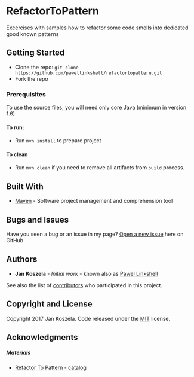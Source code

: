 # RefactorToPattern
Excercises with samples how to refactor some code smells into dedicated good known patterns

## Getting Started

* Clone the repo: `git clone https://github.com/pawellinkshell/refactortopattern.git`
* Fork the repo

### Prerequisites
To use the source files, you will need only core Java (minimum in version 1.6)

#### To run:
* Run `mvn install` to prepare project

#### To clean
* Run `mvn clean` if you need to remove all artifacts from `build` process.

## Built With
* [Maven](https://maven.apache.org/) - Software project management and comprehension tool

## Bugs and Issues
Have you seen a bug or an issue in my page? [Open a new issue](https://github.com/pawellinkshell/refactortopattern/issues) here on GitHub

## Authors

* **Jan Koszela** - *Initial work* - known also as [Pawel Linkshell](https://github.com/pawellinkshell)

See also the list of [contributors](https://github.com/pawellinkshell/refactortopattern/contributors) who participated in this project.

## Copyright and License

Copyright 2017 Jan Koszela. Code released under the [MIT](https://github.com/pawellinkshell/RefactorToPattern/blob/master/LICENSE) license.

## Acknowledgments

##### Materials
* [Refactor To Pattern - catalog](https://www.industriallogic.com/xp/refactoring/catalog.html)
